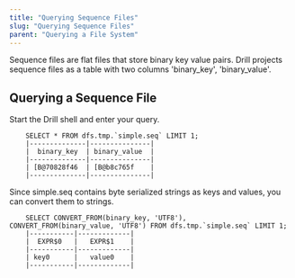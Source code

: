 ```yaml
---
title: "Querying Sequence Files"
slug: "Querying Sequence Files"
parent: "Querying a File System"
---
```


Sequence files are flat files that store binary key value pairs.
Drill projects sequence files as a table with two columns 'binary_key', 'binary_value'.


## Querying a Sequence File

Start the Drill shell and enter your query.

        SELECT * FROM dfs.tmp.`simple.seq` LIMIT 1;
        |--------------|---------------|
        |  binary_key  | binary_value  |
        |--------------|---------------|
        | [B@70828f46  | [B@b8c765f    |
        |--------------|---------------|

Since simple.seq contains byte serialized strings as keys and values, you can convert them to strings.

        SELECT CONVERT_FROM(binary_key, 'UTF8'), CONVERT_FROM(binary_value, 'UTF8') FROM dfs.tmp.`simple.seq` LIMIT 1;
        |-----------|-------------|
        |  EXPR$0   |   EXPR$1    |
        |-----------|-------------|
        | key0      |   value0    |
        |-----------|-------------|
